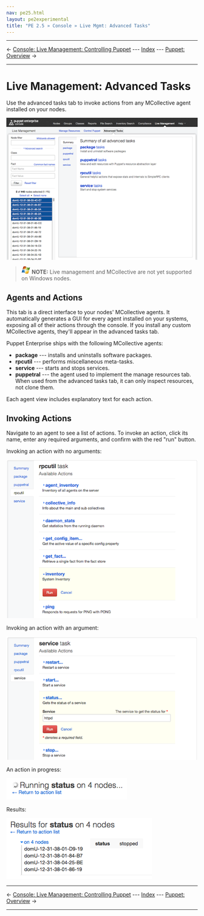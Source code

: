 ```yaml
---
nav: pe25.html
layout: pe2experimental
title: "PE 2.5 » Console » Live Mgmt: Advanced Tasks"
---
```


* * *

&larr; [Console: Live Management: Controlling Puppet](./console_live_puppet.html) --- [Index](./) --- [Puppet: Overview](./puppet_overview.html) &rarr;

* * *

Live Management: Advanced Tasks
=====

Use the advanced tasks tab to invoke actions from any MCollective agent installed on your nodes. 

![The advanced tasks page][live_advanced_main]

> ![windows-only](./images/windows-logo-small.jpg) **NOTE:** Live management and MCollective are not yet supported on Windows nodes.

Agents and Actions
-----

This tab is a direct interface to your nodes' MCollective agents. It automatically generates a GUI for every agent installed on your systems, exposing all of their actions through the console. If you install any custom MCollective agents, they'll appear in the advanced tasks tab.

Puppet Enterprise ships with the following MCollective agents:

* **package** --- installs and uninstalls software packages.
* **rpcutil** --- performs miscellaneous meta-tasks.
* **service** --- starts and stops services.
* **puppetral** --- the agent used to implement the manage resources tab. When used from the advanced tasks tab, it can only inspect resources, not clone them.

Each agent view includes explanatory text for each action.

Invoking Actions
-----

Navigate to an agent to see a list of actions. To invoke an action, click its name, enter any required arguments, and confirm with the red "run" button.

Invoking an action with no arguments:

![Invoking the rpcutil agent's inventory action][live_advanced_noargs]

Invoking an action with an argument:

![Invoking the service agent's status action with httpd as an argument][live_advanced_args]

An action in progress:

![The running action spinner][live_advanced_running]

Results:

![Four nodes with a stopped httpd service][live_advanced_results]

[live_advanced_args]: ./images/console/live_advanced_args.png
[live_advanced_main]: ./images/console/live_advanced_main.png
[live_advanced_noargs]: ./images/console/live_advanced_noargs.png
[live_advanced_results]: ./images/console/live_advanced_results.png
[live_advanced_running]: ./images/console/live_advanced_running.png

* * *

&larr; [Console: Live Management: Controlling Puppet](./console_live_puppet.html) --- [Index](./) --- [Puppet: Overview](./puppet_overview.html) &rarr;

* * *

